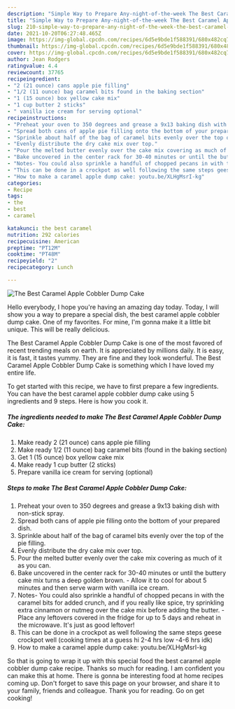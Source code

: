 ```yaml
---
description: "Simple Way to Prepare Any-night-of-the-week The Best Caramel Apple Cobbler Dump Cake"
title: "Simple Way to Prepare Any-night-of-the-week The Best Caramel Apple Cobbler Dump Cake"
slug: 210-simple-way-to-prepare-any-night-of-the-week-the-best-caramel-apple-cobbler-dump-cake
date: 2021-10-20T06:27:48.465Z
image: https://img-global.cpcdn.com/recipes/6d5e9bde1f588391/680x482cq70/the-best-caramel-apple-cobbler-dump-cake-recipe-main-photo.jpg
thumbnail: https://img-global.cpcdn.com/recipes/6d5e9bde1f588391/680x482cq70/the-best-caramel-apple-cobbler-dump-cake-recipe-main-photo.jpg
cover: https://img-global.cpcdn.com/recipes/6d5e9bde1f588391/680x482cq70/the-best-caramel-apple-cobbler-dump-cake-recipe-main-photo.jpg
author: Jean Rodgers
ratingvalue: 4.4
reviewcount: 37765
recipeingredient:
- "2 (21 ounce) cans apple pie filling"
- "1/2 (11 ounce) bag caramel bits found in the baking section"
- "1 (15 ounce) box yellow cake mix"
- "1 cup butter 2 sticks"
- " vanilla ice cream for serving optional"
recipeinstructions:
- "Preheat your oven to 350 degrees and grease a 9x13 baking dish with non-stick spray."
- "Spread both cans of apple pie filling onto the bottom of your prepared dish."
- "Sprinkle about half of the bag of caramel bits evenly over the top of the pie filling."
- "Evenly distribute the dry cake mix over top."
- "Pour the melted butter evenly over the cake mix covering as much of it as you can."
- "Bake uncovered in the center rack for 30-40 minutes or until the buttery cake mix turns a deep golden brown. Allow it to cool for about 5 minutes and then serve warm with vanilla ice cream."
- "Notes- You could also sprinkle a handful of chopped pecans in with the caramel bits for added crunch, and if you really like spice, try sprinkling extra cinnamon or nutmeg over the cake mix before adding the butter. Place any leftovers covered in the fridge for up to 5 days and reheat in the microwave. It&#39;s just as good leftover!"
- "This can be done in a crockpot as well following the same steps geese crockpot well (cooking times at a guess hi 2-4 hrs low -4-6 hrs idk)"
- "How to make a caramel apple dump cake: youtu.be/XLHgMsrI-kg"
categories:
- Recipe
tags:
- the
- best
- caramel

katakunci: the best caramel 
nutrition: 292 calories
recipecuisine: American
preptime: "PT12M"
cooktime: "PT48M"
recipeyield: "2"
recipecategory: Lunch

---
```



![The Best Caramel Apple Cobbler Dump Cake](https://img-global.cpcdn.com/recipes/6d5e9bde1f588391/680x482cq70/the-best-caramel-apple-cobbler-dump-cake-recipe-main-photo.jpg)

Hello everybody, I hope you're having an amazing day today. Today, I will show you a way to prepare a special dish, the best caramel apple cobbler dump cake. One of my favorites. For mine, I'm gonna make it a little bit unique. This will be really delicious.



The Best Caramel Apple Cobbler Dump Cake is one of the most favored of recent trending meals on earth. It is appreciated by millions daily. It is easy, it is fast, it tastes yummy. They are fine and they look wonderful. The Best Caramel Apple Cobbler Dump Cake is something which I have loved my entire life.


To get started with this recipe, we have to first prepare a few ingredients. You can have the best caramel apple cobbler dump cake using 5 ingredients and 9 steps. Here is how you cook it.

<!--inarticleads1-->

##### The ingredients needed to make The Best Caramel Apple Cobbler Dump Cake:

1. Make ready 2 (21 ounce) cans apple pie filling
1. Make ready 1/2 (11 ounce) bag caramel bits (found in the baking section)
1. Get 1 (15 ounce) box yellow cake mix
1. Make ready 1 cup butter (2 sticks)
1. Prepare  vanilla ice cream for serving (optional)




<!--inarticleads2-->

##### Steps to make The Best Caramel Apple Cobbler Dump Cake:

1. Preheat your oven to 350 degrees and grease a 9x13 baking dish with non-stick spray.
1. Spread both cans of apple pie filling onto the bottom of your prepared dish.
1. Sprinkle about half of the bag of caramel bits evenly over the top of the pie filling.
1. Evenly distribute the dry cake mix over top.
1. Pour the melted butter evenly over the cake mix covering as much of it as you can.
1. Bake uncovered in the center rack for 30-40 minutes or until the buttery cake mix turns a deep golden brown. - Allow it to cool for about 5 minutes and then serve warm with vanilla ice cream.
1. Notes- You could also sprinkle a handful of chopped pecans in with the caramel bits for added crunch, and if you really like spice, try sprinkling extra cinnamon or nutmeg over the cake mix before adding the butter. - Place any leftovers covered in the fridge for up to 5 days and reheat in the microwave. It&#39;s just as good leftover!
1. This can be done in a crockpot as well following the same steps geese crockpot well (cooking times at a guess hi 2-4 hrs low -4-6 hrs idk)
1. How to make a caramel apple dump cake: youtu.be/XLHgMsrI-kg




So that is going to wrap it up with this special food the best caramel apple cobbler dump cake recipe. Thanks so much for reading. I am confident you can make this at home. There is gonna be interesting food at home recipes coming up. Don't forget to save this page on your browser, and share it to your family, friends and colleague. Thank you for reading. Go on get cooking!
